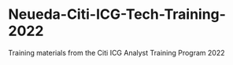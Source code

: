 # Neueda-Citi-ICG-Tech-Training-2022
Training materials from the Citi ICG Analyst Training Program 2022
